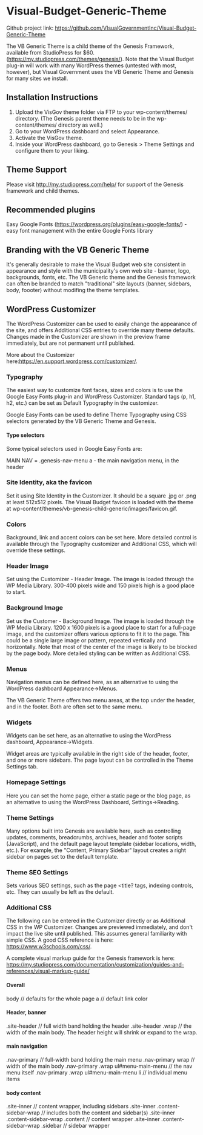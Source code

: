 # Visual-Budget-Generic-Theme

Github project link: https://github.com/VIsualGovernmentInc/Visual-Budget-Generic-Theme

The VB Generic Theme is a child theme of the Genesis Framework, available from StudioPress for $60. (https://my.studiopress.com/themes/genesis/). Note that the Visual Budget plug-in will work with many WordPress themes (untested with most, however), but Visual Government uses the VB Generic Theme and Genesis for many sites we install.

## Installation Instructions

1. Upload the VisGov theme folder via FTP to your wp-content/themes/ directory. (The Genesis parent theme needs to be in the wp-content/themes/ directory as well.)
2. Go to your WordPress dashboard and select Appearance.
3. Activate the VisGov theme.
4. Inside your WordPress dashboard, go to Genesis > Theme Settings and configure them to your liking.

## Theme Support

Please visit http://my.studiopress.com/help/ for support of the Genesis framework and child themes.

## Recommended plugins

Easy Google Fonts (https://wordpress.org/plugins/easy-google-fonts/) - easy font management with the entire Google Fonts library

## Branding with the VB Generic Theme

It's generally desirable to make the Visual Budget web site consistent in appearance and style with the municipality's own web site - banner, logo, backgrounds, fonts, etc. The VB Generic theme and the Genesis framework can often be branded to match "traditional" site layouts (banner, sidebars, body, foooter) without modifing the theme templates.

## WordPress Customizer

The WordPress Customizer can be used to easily change the appearance of the site, and offers Additional CSS entries to override many theme defaults. Changes made in the Customizer are shown in the preview frame immediately, but are not permanent until published.

More about the Customizer here:https://en.support.wordpress.com/customizer/.

### Typography

The easiest way to customize font faces, sizes and colors is to use the Google Easy Fonts plug-in and WordPress Customizer. Standard tags (p, h1, h2, etc.) can be set as Default Typography in the customizer.

Google Easy Fonts can be used to define Theme Typography using CSS selectors generated by the VB Generic Theme and Genesis. 

#### Type selectors
Some typical selectors used in Google Easy Fonts are:

MAIN NAV = .genesis-nav-menu a - the main navigation menu, in the header

### Site Identity, aka the favicon
Set it using Site Identity in the Customizer. It should be a square .jpg or .png at least 512x512 pixels. The Visual Budget favicon is loaded with the theme at wp-content/themes/vb-genesis-child-generic/images/favicon.gif.

### Colors
Background, link and accent colors can be set here. More detailed control is available through the Typography customizer and Additional CSS, which will override these settings.

### Header Image
Set using the Customizer - Header Image. The image is loaded through the WP Media Library. 300-400 pixels wide and 150 pixels high is a good place to start.

### Background Image
Set us the Customer - Background Image. The image is loaded through the WP Media Library. 1200 x 1600 pixels is a good place to start for a full-page image, and the customizer offers various options to fit it to the page. This could be a single large image or pattern, repeated vertically and horizontally. Note that most of the center of the image is likely to be blocked by the page body. More detailed styling can be written as Additional CSS.

### Menus
Navigation menus can be defined here, as an alternative to using the WordPress dashboard Appearance->Menus.

The VB Generic Theme offers two menu areas, at the top under the header, and in the footer. Both are often set to the same menu.

### Widgets
Widgets can be set here, as an alternative to using the WordPress dashboard, Appearance->Widgets.

Widget areas are typically available in the right side of the header, footer, and one or more sidebars. The page layout can be controlled in the Theme Settings tab.

### Homepage Settings
Here you can set the home page, either a static page or the blog page, as an alternative to using the WordPress Dashboard, Settings->Reading.

### Theme Settings
Many options built into Genesis are available here, such as controlling updates, comments, breadcrumbs, archives, header and footer scripts (JavaScript), and the default page layout template (sidebar locations, width, etc.). For example, the "Content, Primary Sidebar" layout creates a right sidebar on pages set to the default template.

### Theme SEO Settings
Sets various SEO settings, such as the page <title? tags, indexing controls, etc. They can usually be left as the default.

### Additional CSS

The following can be entered in the Customizer directly or as Additional CSS in the WP Customizer. Changes are previewed immediately, and don't impact the live site until published. This assumes general familiarity with simple CSS. A good CSS reference is here: https://www.w3schools.com/css/.

A complete visual markup guide for the Genesis framework is here: https://my.studiopress.com/documentation/customization/guides-and-references/visual-markup-guide/

#### Overall
body // defaults for the whole page
a // default link color

#### Header, banner
.site-header // full width band holding the header
.site-header .wrap // the width of the main body. The header height will shrink or expand to the wrap.

#### main navigation
.nav-primary // full-width band holding the main menu
.nav-primary wrap // width of the main body
.nav-primary .wrap ul#menu-main-menu // the nav menu itself
.nav-primary .wrap ul#menu-main-menu li // individual menu items

#### body content
.site-inner // content wrapper, including sidebars
.site-inner .content-sidebar-wrap // includes both the content and sidebar(s)
.site-inner .content-sidebar-wrap .content // content wrapper
.site-inner .content-sidebar-wrap .sidebar // sidebar wrapper

